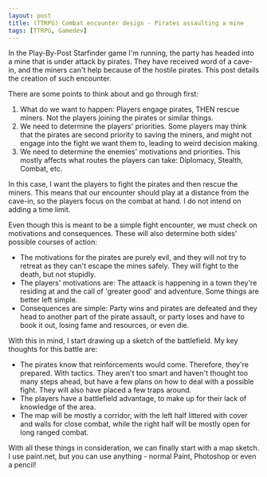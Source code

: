 ```yaml
---
layout: post
title: (TTRPG) Combat encounter design - Pirates assaulting a mine
tags: [TTRPG, Gamedev]
---
```


<p>In the Play-By-Post Starfinder game I'm running, the party has headed into a mine that is under attack by pirates. They have received word of a cave-in, and the miners can't help because of the hostile pirates. This post details the creation of such encounter.</p>

<label>There are some points to think about and go through first:</label>
<ol>
  <li>What do we want to happen: Players engage pirates, THEN rescue miners. Not the players joining the pirates or similar things.</li>
  <li>We need to determine the players' priorities. Some players may think that the pirates are second priority to saving the miners, and might not engage into the fight we want them to, leading to weird decision making.</li>
  <li>We need to determine the enemies' motivations and priorities. This mostly affects what routes the players can take: Diplomacy, Stealth, Combat, etc.</li>
</ol> 

<p>In this case, I want the players to fight the pirates and then rescue the miners. This means that our encounter should play at a distance from the cave-in, so the players focus on the combat at hand. I do not intend on adding a time limit.</p>

<p>Even though this is meant to be a simple fight encounter, we must check on motivations and consequences. These will also determine both sides' possible courses of action:</p>
<ul>
  <li>The motivations for the pirates are purely evil, and they will not try to retreat as they can't escape the mines safely. They will fight to the death, but not stupidly.</li>
  <li>The players' motivations are: The attaack is happening in a town they're residing at and the call of 'greater good' and adventure. Some things are better left simple.</li>
  <li>Consequences are simple: Party wins and pirates are defeated and they head to another part of the pirate assault, or party loses and have to book it out, losing fame and resources, or even die.</li>
</ul>

<p>With this in mind, I start drawing up a sketch of the battlefield. My key thoughts for this battle are:</p>
<ul>
  <li>The pirates know that reinforcements would come. Therefore, they're prepared. With tactics. They aren't too smart and haven't thought too many steps ahead, but have a few plans on how to deal with a possible fight. They will also have placed a few traps around.</li>
  <li>The players have a battlefield advantage, to make up for their lack of knowledge of the area.</li>
  <li>The map will be mostly a corridor, with the left half littered with cover and walls for close combat, while the right half will be mostly open for long ranged combat.</li>
</ul>
<p>With all these things in consideration, we can finally start with a map sketch. I use paint.net, but you can use anything - normal Paint, Photoshop or even a pencil!</p>




